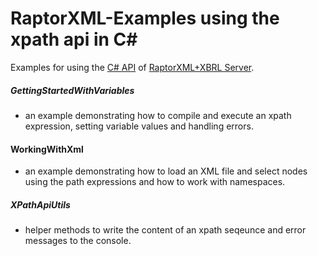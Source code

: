 # RaptorXML-Examples using the xpath api in C# #

Examples for using the [C# API](https://www.altova.com/manual/en/raptorapi/dotnetapiv2/2.9.0/html/html/R_Project_Documentation.html) of [RaptorXML+XBRL Server](http://www.altova.com/raptorxml.html).

##### GettingStartedWithVariables 
* an example demonstrating how to compile and execute an xpath expression, setting variable values and handling errors.

#### WorkingWithXml
* an example demonstrating how to load an XML file and select nodes using the path expressions and how to work with namespaces.

##### XPathApiUtils
* helper methods to write the content of an xpath seqeunce and error messages to the console.
